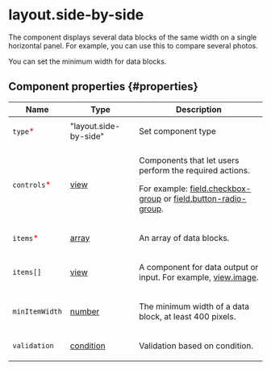# layout.side-by-side

The component displays several data blocks of the same width on a single horizontal panel. For example, you can use this to compare several photos.

You can set the minimum width for data blocks.

## Component properties {#properties}

| Name                                         | Type                                                                                   | Description                                                                                                                                                                                                         |
| -------------------------------------------- | -------------------------------------------------------------------------------------- | ------------------------------------------------------------------------------------------------------------------------------------------------------------------------------------------------------------------- |
| `type`<span style="color: red">\*</span>     | "layout.side-by-side"                                                                  | <p>Set component type</p>                                                                                                                                                                                           |
| `controls`<span style="color: red">\*</span> | <a class="xref popup-link" href="../concepts/types.dita#types/view">view</a>           | <p>Components that let users perform the required actions.</p><p>For example: <a href="field.checkbox-group.md">field.checkbox-group</a> or <a href="field.button-radio-group.md">field.button-radio-group</a>.</p> |
| `items`<span style="color: red">\*</span>    | <a class="xref popup-link" href="../concepts/types.dita#types/array">array</a>         | <p>An array of data blocks.</p>                                                                                                                                                                                     |
| `items[]`                                    | <a class="xref popup-link" href="../concepts/types.dita#types/view">view</a>           | <p>A component for data output or input. For example, <a href="view.image.md">view.image</a>.</p>                                                                                                                   |
| `minItemWidth`                               | <a class="xref popup-link" href="../concepts/types.dita#types/number">number</a>       | <p>The minimum width of a data block, at least 400 pixels.</p>                                                                                                                                                      |
| `validation`                                 | <a class="xref popup-link" href="../concepts/types.dita#types/condition">condition</a> | <p>Validation based on condition.</p>                                                                                                                                                                               |
